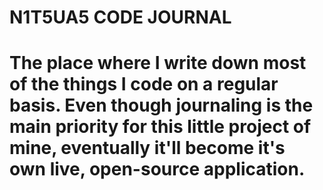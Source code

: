 # N1T5UA5 CODE JOURNAL

# The place where I write down most of the things I code on a regular basis. Even though journaling is the main priority for this little project of mine, eventually it'll become it's own live, open-source application.
